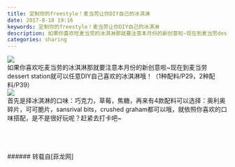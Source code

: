 ```yaml
---
title: 定制你的freestyle！麦当劳让你DIY自己的冰淇淋
date: 2017-8-18 19:16
keywords: 定制你的freestyle！麦当劳让你DIY自己的冰淇淋
description: 如果你喜欢吃麦当劳的冰淇淋那就要注意本月份的新创意啦~现在到麦当劳dessert station就可以任意DIY自己喜欢的冰淇淋哦！（1种配料/P29，2种配料/P39）首先是择冰淇淋的口味：巧克力，草莓，焦糖，再来有4款配料可以选择：奥利奥碎片，可可脆片，sansrival bits，crushed graham都可以哦，就依照你喜欢的口味搭配，是不是很好玩呢？赶紧去打卡吧~
categories: sharing
---
```

<td class="t_f" id="postmessage_852392">


<img aid="609880" data-cf-modified-bfccc42b7e4418e9d83c33fc-="" file="data/attachment/forum/201708/18/190231nbw0uwyxxbbucshc.jpg.thumb.jpg" id="aimg_609880" inpost="1" onclick="" onmouseover="" src="http://www.flw.ph/data/attachment/forum/201708/18/190231nbw0uwyxxbbucshc.jpg" style="cursor:pointer" zoomfile="data/attachment/forum/201708/18/190231nbw0uwyxxbbucshc.jpg"/>


<br/>
如果你喜欢吃麦当劳的冰淇淋那就要注意本月份的新创意啦~现在到麦当劳dessert station就可以任意DIY自己喜欢的冰淇淋哦！（1种配料/P29，2种配料/P39）<br/>

<img aid="609881" data-cf-modified-bfccc42b7e4418e9d83c33fc-="" file="data/attachment/forum/201708/18/190232ygna3hyxg2cidc9i.jpg.thumb.jpg" id="aimg_609881" inpost="1" onclick="" onmouseover="" src="http://www.flw.ph/data/attachment/forum/201708/18/190232ygna3hyxg2cidc9i.jpg" style="cursor:pointer" zoomfile="data/attachment/forum/201708/18/190232ygna3hyxg2cidc9i.jpg"/>


<br/>
首先是择冰淇淋的口味：巧克力，草莓，焦糖，再来有4款配料可以选择：奥利奥碎片，可可脆片，sansrival bits，crushed graham都可以哦，就依照你喜欢的口味搭配，是不是很好玩呢？赶紧去打卡吧~<br/>
<br/>
<br/>
<br/>
<br/>
</td>
###### 转载自[菲龙网]